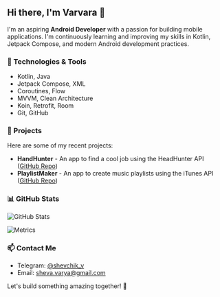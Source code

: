## Hi there, I'm Varvara 👋

I'm an aspiring **Android Developer** with a passion for building mobile applications. I'm continuously learning and improving my skills in Kotlin, Jetpack Compose, and modern Android development practices.

### 🚀 Technologies & Tools
- Kotlin, Java
- Jetpack Compose, XML
- Coroutines, Flow
- MVVM, Clean Architecture
- Koin, Retrofit, Room
- Git, GitHub

### 📌 Projects
Here are some of my recent projects:
- **HandHunter** - An app to find a cool job using the HeadHunter API ([GitHub Repo](https://github.com/ShevaVarya/Hand-Hunter))
- **PlaylistMaker** - An app to create music playlists using the iTunes API ([GitHub Repo](https://github.com/ShevaVarya/Playlist-Maker))

### 📊 GitHub Stats
![GitHub Stats](https://github-readme-stats.vercel.app/api?username=shevavarya&show_icons=true&theme=radical)

![Metrics](https://raw.githubusercontent.com/shevavarya/shevavarya/main/github-metrics.svg)


### 📫 Contact Me
- Telegram: [@shevchik_v](https://t.me/shevchik_v)
- Email: sheva.varya@gmail.com

Let's build something amazing together! 🚀
